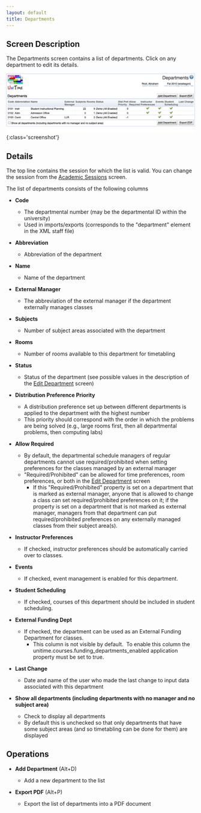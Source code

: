 ```yaml
---
layout: default
title: Departments
---
```



## Screen Description

The Departments screen contains a list of departments. Click on any department to edit its details.

![Departments](images/departments-1.png){:class='screenshot'}

## Details

The top line contains the session for which the list is valid. You can change the session from the [Academic Sessions](academic-sessions) screen.

The list of departments consists of the following columns

* **Code**
	* The departmental number (may be the departmental ID within the university)
	* Used in imports/exports (corresponds to the "department" element in the XML staff file)

* **Abbreviation**
	* Abbreviation of the department

* **Name**
	* Name of the department

* **External Manager**
	* The abbreviation of the external manager if the department externally manages classes

* **Subjects**
	* Number of subject areas associated with the department

* **Rooms**
	* Number of rooms available to this department for timetabling

* **Status**
	* Status of the department (see possible values in the description of the [Edit Department](edit-department) screen)

* **Distribution Preference Priority**
	* A distribution preference set up between different departments is applied to the department with the highest number
	* This priority should correspond with the order in which the problems are being solved (e.g., large rooms first, then all departmental problems, then computing labs)

* **Allow Required**
	* By default, the departmental schedule managers of regular departments cannot use required/prohibited when setting preferences for the classes managed by an external manager
	* "Required/Prohibited" can be allowed for time preferences, room preferences, or both in the [Edit Department](edit-department) screen
		* If this "Required/Prohibited" property is set on a department that is marked as external manager, anyone that is allowed to change a class can set required/prohibited preferences on it; if the property is set on a department that is not marked as external manager, managers from that department can put required/prohibited preferences on any externally managed classes from their subject area(s).

* **Instructor Preferences**
	* If checked, instructor preferences should be automatically carried over to classes.

* **Events**
	* If checked, event management is enabled for this department.

* **Student Scheduling**
	* If checked, courses of this department should be included in student scheduling.

* **External Funding Dept**
	* If checked, the department can be used as an External Funding Department for classes.
		* This column is not visible by default.  To enable this column the unitime.courses.funding_departments_enabled application property must be set to true.

* **Last Change**
	* Date and name of the user who made the last change to input data associated with this department

* **Show all departments (including departments with no manager and no subject area)**
	* Check to display all departments
	* By default this is unchecked so that only departments that have some subject areas (and so timetabling can be done for them) are displayed

## Operations

* **Add Department** (Alt+D)
	* Add a new department to the list

* **Export PDF** (Alt+P)
	* Export the list of departments into a PDF document

